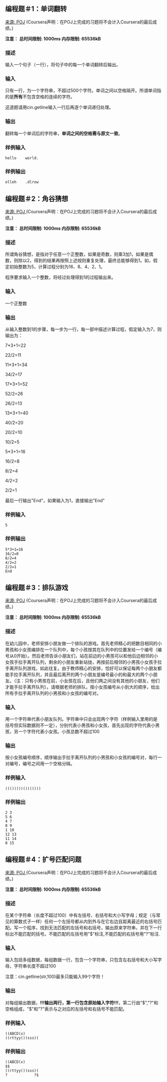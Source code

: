 ## 编程题＃1：单词翻转

[来源: POJ](http://pkuic.openjudge.cn/hw07/1/) (Coursera声明：在POJ上完成的习题将不会计入Coursera的最后成绩。)

**注意： 总时间限制: 1000ms 内存限制: 65536kB**

### 描述

输入一个句子（一行），将句子中的每一个单词翻转后输出。

### 输入

只有一行，为一个字符串，不超过500个字符。单词之间以空格隔开。所谓单词指的是**所有**不包含空格的连续的字符。

这道题请用cin.getline输入一行后再逐个单词递归处理。

### 输出

翻转每一个单词后的字符串，**单词之间的空格需与原文一致**。

### 样例输入

```
hello    world.
```

### 样例输出

```
olleh    .dlrow
```

## 编程题＃2：角谷猜想

[来源: POJ ](http://pkuic.openjudge.cn/hw07/2)(Coursera声明：在POJ上完成的习题将不会计入Coursera的最后成绩。)

**注意： 总时间限制: 1000ms 内存限制: 65536kB**

### 描述

所谓角谷猜想，是指对于任意一个正整数，如果是奇数，则乘3加1，如果是偶数，则除以2，得到的结果再按照上述规则重复处理，最终总能够得到1。如，假定初始整数为5，计算过程分别为16、8、4、2、1。

程序要求输入一个整数，将经过处理得到1的过程输出来。

### 输入

一个正整数

### 输出

从输入整数到1的步骤，每一步为一行，每一部中描述计算过程，假定输入为7，则输出为：

7*3+1=22

22/2=11

11*3+1=34

34/2=17

17*3+1=52

52/2=26

26/2=13

13*3+1=40

40/2=20

20/2=10

10/2=5

5*3+1=16

16/2=8

8/2=4

4/2=2

2/2=1

最后一行输出"End"，如果输入为1，直接输出"End"

### 样例输入

```
5
```

### 样例输出

```
5*3+1=16
16/2=8
8/2=4
4/2=2
2/2=1
End
```



## 编程题＃3：排队游戏

[来源: POJ](http://pkuic.openjudge.cn/hw07/3) (Coursera声明：在POJ上完成的习题将不会计入Coursera的最后成绩。)

**注意： 总时间限制: 1000ms 内存限制: 65536kB**

### 描述

在幼儿园中，老师安排小朋友做一个排队的游戏。首先老师精心的把数目相同的小男孩和小女孩编排在一个队列中，每个小孩按其在队列中的位置发给一个编号（编 号从0开始）。然后老师告诉小朋友们，站在前边的小男孩可以和他后边相邻的小女孩手拉手离开队列，剩余的小朋友重新站拢，再按前后相邻的小男孩小女孩手拉 手离开队列游戏，如此往复。由于教师精心的安排，恰好可以保证每两个小朋友都能手拉手离开队列，并且最后离开的两个小朋友是编号最小的和最大的两个小朋 友。（注：只有小男孩在前，小女孩在后，且他们两之间没有其他的小朋友，他们才能手拉手离开队列）。请根据老师的排队，按小女孩编号从小到大的顺序，给出 所有手拉手离开队列的小男孩和小女孩的编号对。

### 输入

用一个字符串代表小朋友队列。字符串中只会出现两个字符（样例输入里用的是 括号但实际数据则不一定），分别代表小男孩和小女孩，首先出现的字符代表小男孩，另一个字符代表小女孩。小孩总数不超过100

### 输出

按小女孩编号顺序，顺序输出手拉手离开队列的小男孩和小女孩的编号对，每行一对编号，编号之间用一个空格分隔。

### 样例输入

```
((()(())())(()))
```

### 样例输出

```
2 3
5 6
4 7
8 9
1 10
12 13
11 14
0 15
```


## 编程题＃4：扩号匹配问题

[来源: POJ ](http://pkuic.openjudge.cn/hw07/4)(Coursera声明：在POJ上完成的习题将不会计入Coursera的最后成绩。)

**注意： 总时间限制: 1000ms 内存限制: 65536kB**

### 描述

在某个字符串（长度不超过100）中有左括号、右括号和大小写字母；规定（与常见的算数式子一样）任何一个左括号都从内到外与在它右边且距离最近的右括号匹配。写一个程序，找到无法匹配的左括号和右括号，输出原来字符串，并在下一行标出不能匹配的括号。不能匹配的左括号用"$"标注,不能匹配的右括号用"?"标注.

### 输入

输入包括多组数据，每组数据一行，包含一个字符串，只包含左右括号和大小写字母，字符串长度不超过100

注意：cin.getline(str,100)最多只能输入99个字符！

### 输出

对每组输出数据，**!!!输出两行，第一行包含原始输入字符!!!**，第二行由"$","?"和空格组成，"$"和"?"表示与之对应的左括号和右括号不能匹配。

### 样例输入

```
((ABCD(x)
)(rttyy())sss)(
```

### 样例输出

```
((ABCD(x)
$$
)(rttyy())sss)(
?            ?$
```

